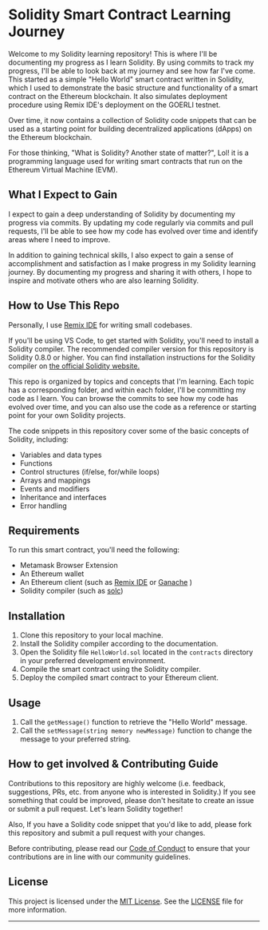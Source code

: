 # Solidity Smart Contract Learning Journey

Welcome to my Solidity learning repository! This is where I'll be documenting my progress as I learn Solidity.
By using commits to track my progress, I'll be able to look back at my journey and see how far I've come.
This started as a simple "Hello World" smart contract written in Solidity, which I used to demonstrate the basic structure and functionality of a smart contract on the Ethereum blockchain. It also simulates deployment procedure using Remix IDE's deployment on the GOERLI testnet.

Over time, it now contains a collection of Solidity code snippets that can be used as a starting point for building decentralized applications (dApps) on the Ethereum blockchain. 

For those thinking, "What is Solidity? Another state of matter?", Lol! it is a programming language used for writing smart contracts that run on the Ethereum Virtual Machine (EVM).

## What I Expect to Gain

I expect to gain a deep understanding of Solidity by documenting my progress via commits. By updating my code regularly via commits and pull requests, I'll be able to see how my code has evolved over time and identify areas where I need to improve.

In addition to gaining technical skills, I also expect to gain a sense of accomplishment and satisfaction as I make progress in my Solidity learning journey. By documenting my progress and sharing it with others, I hope to inspire and motivate others who are also learning Solidity.

## How to Use This Repo

Personally, I use [Remix IDE](https://remix.ethereum.org) for writing small codebases. 

If you'll be using VS Code, to get started with Solidity, you'll need to install a Solidity compiler. The recommended compiler version for this repository is Solidity 0.8.0 or higher. You can find installation instructions for the Solidity compiler on [the official Solidity website.](https://docs.soliditylang.org/)

This repo is organized by topics and concepts that I'm learning. Each topic has a corresponding folder, and within each folder, I'll be committing my code as I learn. You can browse the commits to see how my code has evolved over time, and you can also use the code as a reference or starting point for your own Solidity projects.

The code snippets in this repository cover some of the basic concepts of Solidity, including:

* Variables and data types
* Functions
* Control structures (if/else, for/while loops)
* Arrays and mappings
* Events and modifiers
* Inheritance and interfaces
* Error handling

## Requirements

To run this smart contract, you'll need the following:

- Metamask Browser Extension
- An Ethereum wallet
- An Ethereum client (such as [Remix IDE](https://remix.ethereum.org/) or [Ganache](https://www.trufflesuite.com/ganache) )
- Solidity compiler (such as [solc](https://solidity.readthedocs.io/en/latest/installing-solidity.html))

## Installation

1. Clone this repository to your local machine.
2. Install the Solidity compiler according to the documentation.
3. Open the Solidity file `HelloWorld.sol` located in the `contracts` directory in your preferred development environment.
4. Compile the smart contract using the Solidity compiler.
5. Deploy the compiled smart contract to your Ethereum client.

## Usage

1. Call the `getMessage()` function to retrieve the "Hello World" message.
2. Call the `setMessage(string memory newMessage)` function to change the message to your preferred string.

## How to get involved & Contributing Guide

Contributions to this repository are highly welcome (i.e. feedback, suggestions, PRs, etc. from anyone who is interested in Solidity.) If you see something that could be improved, please don't hesitate to create an issue or submit a pull request. Let's learn Solidity together!

Also, If you have a Solidity code snippet that you'd like to add, please fork this repository and submit a pull request with your changes.

Before contributing, please read our [Code of Conduct](CODE_OF_CONDUCT.md) to ensure that your contributions are in line with our community guidelines.

## License

This project is licensed under the [MIT License](https://opensource.org/licenses/MIT). See the [LICENSE](LICENSE) file for more information.

****************************************************************************************************************************************
